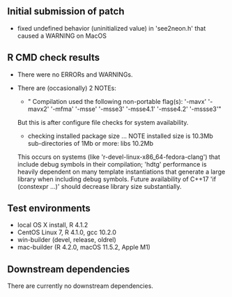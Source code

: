 ## Initial submission of patch
* fixed undefined behavior (uninitialized value) in 'see2neon.h' that
  caused a WARNING on MacOS

## R CMD check results
* There were no ERRORs and WARNINGs.
* There are (occasionally) 2 NOTEs: 
  - "  Compilation used the following non-portable flag(s):
    '-mavx' '-mavx2' '-mfma' '-msse' '-msse3' '-msse4.1' '-msse4.2'
    '-mssse3'"

  But this is after configure file checks for system availability.
  
  - checking installed package size ... NOTE
    installed size is 10.3Mb
    sub-directories of 1Mb or more:
      libs 10.2Mb

  This occurs on systems (like 'r-devel-linux-x86_64-fedora-clang') that include debug
  symbols in their compilation; 'hdtg' performance is heavily dependent on many template
  instantiations that generate a large library when including debug symbols.  Future
  availability of C++17 'if (constexpr ...)' should decrease library size substantially.  
  
## Test environments
* local OS X install, R 4.1.2
* CentOS Linux 7, R 4.1.0, gcc 10.2.0
* win-builder (devel, release, oldrel)
* mac-builder (R 4.2.0, macOS 11.5.2, Apple M1)  
  
## Downstream dependencies
There are currently no downstream dependencies.
